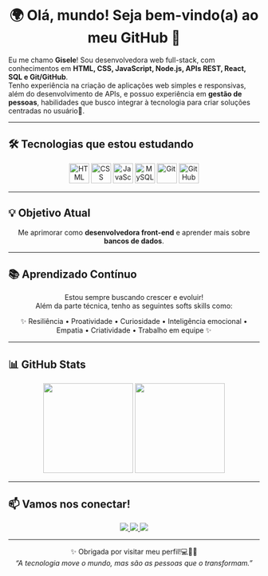 <h1 align="center">🌍 Olá, mundo! Seja bem-vindo(a) ao meu GitHub 👋</h1>

<p align="center">
 <p>
  Eu me chamo <strong>Gisele</strong>! Sou desenvolvedora web full-stack, com conhecimentos em 
  <strong>HTML, CSS, JavaScript, Node.js, APIs REST, React, SQL e Git/GitHub</strong>.<br>
  Tenho experiência na criação de aplicações web simples e responsivas, além do desenvolvimento de APIs, 
  e possuo experiência em <strong>gestão de pessoas</strong>, habilidades que busco integrar à tecnologia 
  para criar soluções centradas no usuário💫.
</p>

---

## 🛠️ Tecnologias que estou estudando

<div align="center">
  <img src="https://cdn.jsdelivr.net/gh/devicons/devicon/icons/html5/html5-original.svg" height="40" alt="HTML" />
  <img src="https://cdn.jsdelivr.net/gh/devicons/devicon/icons/css3/css3-original.svg" height="40" alt="CSS" />
  <img src="https://cdn.jsdelivr.net/gh/devicons/devicon/icons/javascript/javascript-original.svg" height="40" alt="JavaScript" />
  <img src="https://cdn.jsdelivr.net/gh/devicons/devicon/icons/mysql/mysql-original.svg" height="40" alt="MySQL" />
  <img src="https://cdn.jsdelivr.net/gh/devicons/devicon/icons/git/git-original.svg" height="40" alt="Git" />
  <img src="https://cdn.jsdelivr.net/gh/devicons/devicon/icons/github/github-original.svg" height="40" alt="GitHub" />
</div>

---

## 💡 Objetivo Atual

<p align="center">
  Me aprimorar como <strong>desenvolvedora front-end</strong> e aprender mais sobre <strong>bancos de dados</strong>.
</p>

---

## 📚 Aprendizado Contínuo

<p align="center">
  Estou sempre buscando crescer e evoluir!<br>
  Além da parte técnica, tenho as seguintes softs skills como:
</p>

<div align="center">
  ✨ Resiliência • Proatividade • Curiosidade • Inteligência emocional • Empatia • Criatividade • Trabalho em equipe ✨
</div>

---

## 📊 GitHub Stats

<div align="center">
  <img height="180em" src="https://github-readme-stats.vercel.app/api?username=jhope122&show_icons=true&theme=radical" />
  <img height="180em" src="https://github-readme-stats.vercel.app/api/top-langs/?username=jhope122&layout=compact&theme=radical" />
</div>

---

## 📫 Vamos nos conectar!

<div align="center">
  <a href="https://github.com/jhope122" target="_blank">
    <img src="https://img.shields.io/badge/GitHub-181717?style=for-the-badge&logo=github&logoColor=white" />
  </a>
  <a href="https://www.linkedin.com/in/giselegomesoliveira" target="_blank">
    <img src="https://img.shields.io/badge/LinkedIn-0A66C2?style=for-the-badge&logo=linkedin&logoColor=white" />
  </a>
  <a href="https://mail.google.com/mail/?view=cm&fs=1&to=giselegomes0100@gmail.com" target="_blank">
  <img src="https://img.shields.io/badge/E--mail-D14836?style=for-the-badge&logo=gmail&logoColor=white" />
</a>
</div>

---

<p align="center">
  ✨ Obrigada por visitar meu perfil!💻👧🏽<br>
  <em>“A tecnologia move o mundo, mas são as pessoas que o transformam.”</em>
</p>

